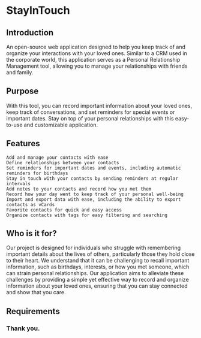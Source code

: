 # StayInTouch

## Introduction

An open-source web application designed to help you keep track of and organize your interactions with your loved ones. Similar to a CRM used in the corporate world, this application serves as a Personal Relationship Management tool, allowing you to manage your relationships with friends and family.

## Purpose

With this tool, you can record important information about your loved ones, keep track of conversations, and set reminders for special events or important dates. Stay on top of your personal relationships with this easy-to-use and customizable application.

## Features

    Add and manage your contacts with ease
    Define relationships between your contacts
    Set reminders for important dates and events, including automatic reminders for birthdays
    Stay in touch with your contacts by sending reminders at regular intervals
    Add notes to your contacts and record how you met them
    Record how your day went to keep track of your personal well-being
    Import and export data with ease, including the ability to export contacts as vCards
    Favorite contacts for quick and easy access
    Organize contacts with tags for easy filtering and searching

## Who is it for?

Our project is designed for individuals who struggle with remembering important details about the lives of others, particularly those they hold close to their heart. We understand that it can be challenging to recall important information, such as birthdays, interests, or how you met someone, which can strain personal relationships. Our application aims to alleviate these challenges by providing a simple yet effective way to record and organize information about your loved ones, ensuring that you can stay connected and show that you care.

## Requirements





### Thank you.
